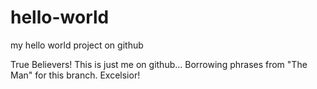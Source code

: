 # hello-world
my hello world project on github

True Believers! 
This is just me on github... Borrowing phrases from "The Man" for this branch.
Excelsior! 

